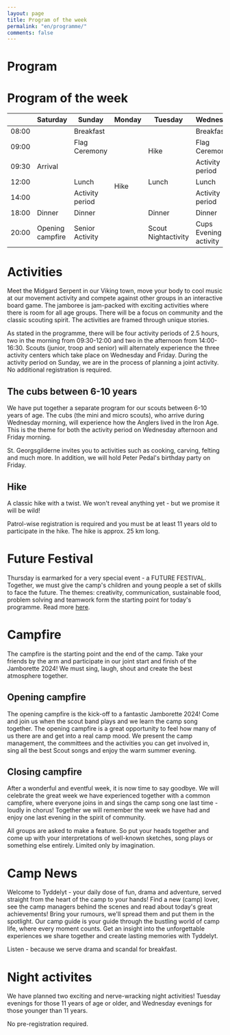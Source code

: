 ```yaml
---
layout: page
title: Program of the week
permalink: "en/programme/"
comments: false
---
```


# Program
# Program of the week
<table class="tg">
<thead>
   <tr>
     <th class="col-white col-time"></th>
     <th class="col-grey">Saturday</th>
     <th class="col-white">Sunday</th>
     <th class="col-grey">Monday</th>
     <th class="col-white">Tuesday</th>
     <th class="col-grey">Wednesday</th>
     <th class="col-white">Thursday</th>
     <th class="col-grey">Friday</th>
     <th class="col-white">Saturday</th>
   </tr>
</thead>
<tbody>
   <tr>
     <td class="col-white col-time">08:00</td>
     <td class="col-grey" rowspan="5">Arrival</td>
     <td class="col-white cell-small">Breakfast</td>
     <td class="col-grey" rowspan="7">Hike</td>
     <td class="col-white" rowspan="3">Hike</td>
     <td class="col-grey cell-small">Breakfast</td>
     <td class="col-white cell-small">Breakfast</td>
     <td class="col-grey cell-small">Breakfast</td>
     <td class="col-white cell-small">Breakfast</td>
   </tr>
   <tr>
     <td class="col-white col-time">09:00</td>
     <td class="col-white cell-small">Flag Ceremony</td>
     <td class="col-grey cell-small">Flag Ceremony</td>
     <td class="col-white cell-small">Flag Ceremony</td>
     <td class="col-grey cell-small">Flag Ceremony</td>
     <td class="col-white cell-small">Flag Ceremony</td>
   </tr>
   <tr>
     <td class="col-white col-time">09:30</td>
     <td class="col-white "></td>
     <td class="col-grey">Activity period</td>
     <td class="col-white " rowspan="3">Future Festival</td>
     <td class="col-grey">Activity period</td>
     <td class="col-white " rowspan="3">Journey home</td>
   </tr>
   <tr>
     <td class="col-white col-time">12:00</td>
     <td class="col-white cell-small">Lunch</td>
     <td class="col-white cell-small">Lunch</td>
     <td class="col-grey cell-small">Lunch</td>
     <td class="col-grey cell-small">Lunch</td>
   </tr>
   <tr>
     <td class="col-white col-time">14:00</td>
     <td class="col-white ">Activity period</td>
     <td class="col-white"></td>
     <td class="col-grey ">Activity period</td>
     <td class="col-grey"></td>
   </tr>
   <tr>
     <td class="col-white col-time">18:00</td>
     <td class="col-grey cell-small">Dinner</td>
     <td class="col-white cell-small">Dinner</td>
     <td class="col-white cell-small">Dinner</td>
     <td class="col-grey cell-small">Dinner</td>
     <td class="col-white cell-small">Dinner</td>
     <td class="col-grey cell-small">Dinner</td>
     <td class="col-white "></td>
   </tr>
   <tr>
     <td class="col-white col-time">20:00</td>
     <td class="col-grey ">Opening campfire</td>
     <td class="col-white">Senior Activity</td>
     <td class="col-white ">Scout Nightactivity</td>
     <td class="col-grey">Cups Evening activity</td>
     <td class="col-white ">Joint activity</td>
     <td class="col-grey">Final campfire</td>
     <td class="col-white "></td>
   </tr>
</tbody>
</table>

# Activities
Meet the Midgard Serpent in our Viking town, move your body to cool music at our movement activity and compete against other groups in an interactive board game. The jamboree is jam-packed with exciting activities where there is room for all age groups. There will be a focus on community and the classic scouting spirit. The activities are framed through unique stories.

As stated in the programme, there will be four activity periods of 2.5 hours, two in the morning from 09:30-12:00 and two in the afternoon from 14:00-16:30. Scouts (junior, troop and senior) will alternately experience the three activity centers which take place on Wednesday and Friday. During the activity period on Sunday, we are in the process of planning a joint activity. No additional registration is required.

## The cubs between 6-10 years
We have put together a separate program for our scouts between 6-10 years of age. The cubs (the mini and micro scouts), who arrive during Wednesday morning, will experience how the Anglers lived in the Iron Age. This is the theme for both the activity period on Wednesday afternoon and Friday morning.

St. Georgsgilderne invites you to activities such as cooking, carving, felting and much more. In addition, we will hold Peter Pedal's birthday party on Friday.


## Hike
A classic hike with a twist. We won't reveal anything yet - but we promise it will be wild!

Patrol-wise registration is required and you must be at least 11 years old to participate in the hike. The hike is approx. 25 km long.

# Future Festival
Thursday is earmarked for a very special event - a FUTURE FESTIVAL. Together, we must give the camp's children and young people a set of skills to face the future. The themes: creativity, communication, sustainable food, problem solving and teamwork form the starting point for today's programme. Read more [here](/en/future-festival).

# Campfire
The campfire is the starting point and the end of the camp. Take your friends by the arm and participate in our joint start and finish of the Jamborette 2024! We must sing, laugh, shout and create the best atmosphere together.

## Opening campfire
The opening campfire is the kick-off to a fantastic Jamborette 2024! Come and join us when the scout band plays and we learn the camp song together. The opening campfire is a great opportunity to feel how many of us there are and get into a real camp mood. We present the camp management, the committees and the activities you can get involved in, sing all the best Scout songs and enjoy the warm summer evening.

## Closing campfire
After a wonderful and eventful week, it is now time to say goodbye. We will celebrate the great week we have experienced together with a common campfire, where everyone joins in and sings the camp song one last time - loudly in chorus! Together we will remember the week we have had and enjoy one last evening in the spirit of community.

All groups are asked to make a feature. So put your heads together and come up with your interpretations of well-known sketches, song plays or something else entirely. Limited only by imagination.



# Camp News

Welcome to Tyddelyt - your daily dose of fun, drama and adventure, served straight from the heart of the camp to your hands! Find a new (camp) lover, see the camp managers behind the scenes and read about today's great achievements! Bring your rumours, we'll spread them and put them in the spotlight.
Our camp guide is your guide through the bustling world of camp life, where every moment counts. Get an insight into the unforgettable experiences we share together and create lasting memories with Tyddelyt.

Listen - because we serve drama and scandal for breakfast.


# Night activites
We have planned two exciting and nerve-wracking night activities!
Tuesday evenings for those 11 years of age or older, and Wednesday evenings for those younger than 11 years.

No pre-registration required.